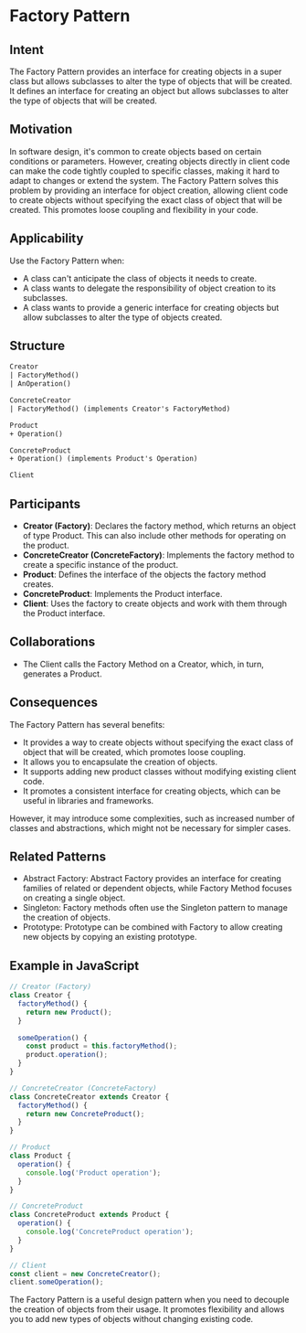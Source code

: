 # Factory Pattern

## Intent

The Factory Pattern provides an interface for creating objects in a super class but allows subclasses to alter the type of objects that will be created. It defines an interface for creating an object but allows subclasses to alter the type of objects that will be created.

## Motivation

In software design, it's common to create objects based on certain conditions or parameters. However, creating objects directly in client code can make the code tightly coupled to specific classes, making it hard to adapt to changes or extend the system. The Factory Pattern solves this problem by providing an interface for object creation, allowing client code to create objects without specifying the exact class of object that will be created. This promotes loose coupling and flexibility in your code.

## Applicability

Use the Factory Pattern when:

- A class can't anticipate the class of objects it needs to create.
- A class wants to delegate the responsibility of object creation to its subclasses.
- A class wants to provide a generic interface for creating objects but allow subclasses to alter the type of objects created.

## Structure

```txt
Creator
| FactoryMethod()
| AnOperation()

ConcreteCreator
| FactoryMethod() (implements Creator's FactoryMethod)

Product
+ Operation()

ConcreteProduct
+ Operation() (implements Product's Operation)

Client
```

## Participants

- **Creator (Factory)**: Declares the factory method, which returns an object of type Product. This can also include other methods for operating on the product.
- **ConcreteCreator (ConcreteFactory)**: Implements the factory method to create a specific instance of the product.
- **Product**: Defines the interface of the objects the factory method creates.
- **ConcreteProduct**: Implements the Product interface.
- **Client**: Uses the factory to create objects and work with them through the Product interface.

## Collaborations

- The Client calls the Factory Method on a Creator, which, in turn, generates a Product.

## Consequences

The Factory Pattern has several benefits:

- It provides a way to create objects without specifying the exact class of object that will be created, which promotes loose coupling.
- It allows you to encapsulate the creation of objects.
- It supports adding new product classes without modifying existing client code.
- It promotes a consistent interface for creating objects, which can be useful in libraries and frameworks.

However, it may introduce some complexities, such as increased number of classes and abstractions, which might not be necessary for simpler cases.

## Related Patterns

- Abstract Factory: Abstract Factory provides an interface for creating families of related or dependent objects, while Factory Method focuses on creating a single object.
- Singleton: Factory methods often use the Singleton pattern to manage the creation of objects.
- Prototype: Prototype can be combined with Factory to allow creating new objects by copying an existing prototype.

## Example in JavaScript

```javascript
// Creator (Factory)
class Creator {
  factoryMethod() {
    return new Product();
  }
  
  someOperation() {
    const product = this.factoryMethod();
    product.operation();
  }
}

// ConcreteCreator (ConcreteFactory)
class ConcreteCreator extends Creator {
  factoryMethod() {
    return new ConcreteProduct();
  }
}

// Product
class Product {
  operation() {
    console.log('Product operation');
  }
}

// ConcreteProduct
class ConcreteProduct extends Product {
  operation() {
    console.log('ConcreteProduct operation');
  }
}

// Client
const client = new ConcreteCreator();
client.someOperation();
```

The Factory Pattern is a useful design pattern when you need to decouple the creation of objects from their usage. It promotes flexibility and allows you to add new types of objects without changing existing code.
